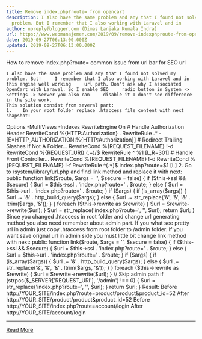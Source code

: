 ```yaml
---
title: Remove index.php?route= from opencart
description: I Also have the same problem and any that I found not solved my
  problem. But I remember that I also working with Laravel and in
author: noreply@blogger.com (Dimas Lanjaka Kumala Indra)
url: https://www.webmanajemen.com/2019/09/remove-indexphproute-from-opencart.html
date: 2019-09-27T06:13:00.000Z
updated: 2019-09-27T06:13:00.000Z
---
```


How to remove index.php?route= common issue from url bar for SEO url

    I Also have the same problem and any that I found not solved my problem. But!     I remember that I also working with Laravel and in this engine well working     url path. Don't ask why I associated OpenCart with Laravel. So I enable SEO     radio button in System -> Settings -> Server you also can     disable it I don't see difference in the site work. 
    This solution consist from several part: 
    1.    In your root folder replace .htaccess file content with next     shapshot: 
<IfModule mod_rewrite.c>
    <IfModule mod_negotiation.c>
        Options -MultiViews -Indexes
    </IfModule>
    RewriteEngine On
    # Handle Authorization Header
    RewriteCond %{HTTP:Authorization} .
    RewriteRule .* - [E=HTTP_AUTHORIZATION:%{HTTP:Authorization}]
    # Redirect Trailing Slashes If Not A Folder...
    RewriteCond %{REQUEST_FILENAME} !-d
    RewriteCond %{REQUEST_URI} (.+)/$
    RewriteRule ^ %1 [L,R=301]
    # Handle Front Controller...
    RewriteCond %{REQUEST_FILENAME} !-d
    RewriteCond %{REQUEST_FILENAME} !-f
    RewriteRule ^(.*)$ index.php?route=$1 [L]
</IfModule>
    2.    Go to /system/library/url.php and find link method     and replace it with next: 
public function link($route, $args = '', $secure = false) {
  if ($this->ssl && $secure) {
    $url = $this->ssl . 'index.php?route=' . $route;
  } else {
    $url = $this->url . 'index.php?route=' . $route;
  }
  if ($args) {
    if (is_array($args)) {
      $url .= '&amp;' . http_build_query($args);
    } else {
      $url .= str_replace('&', '&amp;', '&' . ltrim($args, '&'));
    }
  }
  foreach ($this->rewrite as $rewrite) {
    $url = $rewrite->rewrite($url);
  }
  $url = str_replace('index.php?route=', '', $url);
  return $url; 
}
    Since you changed .htaccess in root folder and change url     generating method you also need remember about admin part. If you what see pretty url in admin just    copy .htaccess from root folder to /admin folder. 
If you want save orignal url in admin side you must little bit change    link method with next: 
public function link($route, $args = '', $secure = false) {
  if ($this->ssl && $secure) {
    $url = $this->ssl . 'index.php?route=' . $route;
  } else {
    $url = $this->url . 'index.php?route=' . $route;
  }
  if ($args) {
    if (is_array($args)) {
      $url .= '&amp;' . http_build_query($args);
    } else {
      $url .= str_replace('&', '&amp;', '&' . ltrim($args, '&'));
    }
  }
  foreach ($this->rewrite as $rewrite) {
    $url = $rewrite->rewrite($url);
  }
  //  Skip admin path
  if (strpos($_SERVER['REQUEST_URI'], '/admin') !== 0) {
    $url = str_replace('index.php?route=', '', $url);
  }
  return $url; 
}
    Result:
    Before
            http://YOUR_SITE/index.php?route=product/product&product_id=52     
    After
    http://YOUR_SITE/product/product&product_id=52
    Before
    http://YOUR_SITE/index.php?route=account/login
    After
    http://YOUR_SITE/account/login<hr/> <a href="https://www.webmanajemen.com/2019/09/remove-indexphproute-from-opencart.html" rel="follow" class="button" id="read-more">Read More</a>